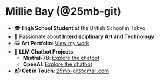 # **Millie Bay (@25mb-git)**  
- 🎓 **High School Student** at the British School in Tokyo  
- 🎨 Passionate about **Interdisciplinary Art and Technology**  
- 🖼️ **Art Portfolio**: [View my work](https://mac-mini.boga-vector.ts.net)  
- 🤖 **LLM Chatbot Projects**:  
  - **Mistral-7B**: [Explore the chatbot](https://mac-mini.boga-vector.ts.net/mistral)  
  - **OpenAI**: [Explore the chatbot](https://mac-mini.boga-vector.ts.net/openai)  
- 📬 **Get in Touch**: [25mb-git@gmail.com](mailto:25mb-git@gmail.com)  
